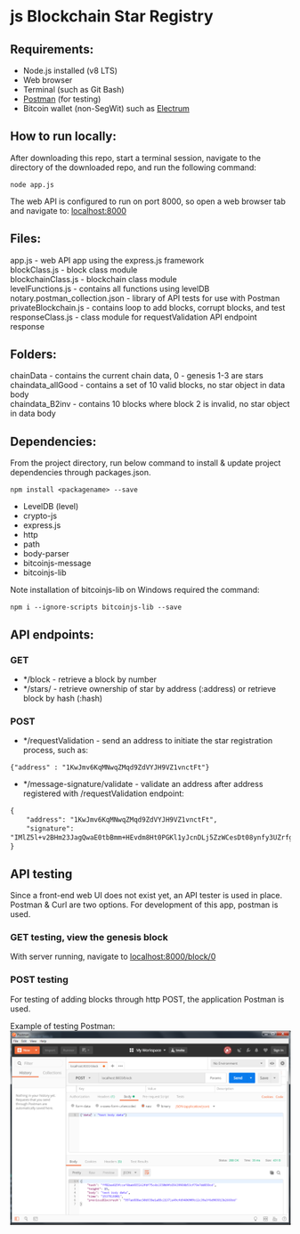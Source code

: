 # js Blockchain Star Registry

## Requirements:

* Node.js installed (v8 LTS)
* Web browser
* Terminal (such as Git Bash)
* [Postman](https://www.getpostman.com/) (for testing)
* Bitcoin wallet (non-SegWit) such as [Electrum](https://electrum.org/#download)

## How to run locally:

After downloading this repo, start a terminal session, navigate to the directory of the downloaded repo, and run the following command:

```
node app.js
```

The web API is configured to run on port 8000, so open a web browser tab and navigate to: [localhost:8000](http://localhost:8000)


## Files:

app.js - web API app using the express.js framework <br>
blockClass.js - block class module<br>
blockchainClass.js - blockchain class module<br>
levelFunctions.js - contains all functions using levelDB <br>
notary.postman_collection.json - library of API tests for use with Postman
privateBlockchain.js - contains loop to add blocks, corrupt blocks, and test <br>
responseClass.js - class module for requestValidation API endpoint response <br>

## Folders:

chainData - contains the current chain data, 0 - genesis 1-3 are stars <br> 
chaindata_allGood - contains a set of 10 valid blocks, no star object in data body <br>
chaindata_B2inv - contains 10 blocks where block 2 is invalid, no star object in data body <br>

## Dependencies:

From the project directory, run below command to install & update project dependencies through packages.json.
```
npm install <packagename> --save
```

* LevelDB (level)
* crypto-js
* express.js
* http
* path
* body-parser
* bitcoinjs-message
* bitcoinjs-lib

Note installation of bitcoinjs-lib on Windows required the command: 

```
npm i --ignore-scripts bitcoinjs-lib --save
```

## API endpoints:

### GET

* */block - retrieve a block by number
* */stars/ - retrieve ownership of star by address (:address) or retrieve block by hash (:hash)

### POST

* */requestValidation - send an address to initiate the star registration process, such as:
```
{"address" : "1KwJmv6KqMNwqZMqd9ZdVYJH9VZ1vnctFt"}
```
* */message-signature/validate - validate an address after address registered with /requestValidation endpoint:
```
{
    "address": "1KwJmv6KqMNwqZMqd9ZdVYJH9VZ1vnctFt",
    "signature": "IMlZ5l+v2BHm23JagQwaE0tbBmm+HEvdm8Ht0PGKl1yJcnDLj5ZzWCesDt08ynfy3UZrfga1jE838NOgMxzLLDa="
}
```


## API testing

Since a front-end web UI does not exist yet, an API tester is used in place.  Postman & Curl are two options.  For development of this app, postman is used.  

### GET testing, view the genesis block
With server running, navigate to [localhost:8000/block/0](http://localhost:8000/block/0)

### POST testing

For testing of adding blocks through http POST, the application Postman is used.  

Example of testing Postman:
![alt text][logo]

[logo]: https://github.com/mpUrban/privateBlockchainWithWebAPI/blob/master/postman_POSTtest1.PNG "Postman test example"